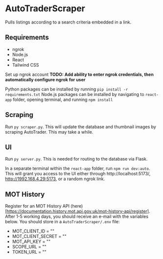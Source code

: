 # AutoTraderScraper
Pulls listings according to a search criteria embedded in a link.

## Requirements
- ngrok
- Node.js
- React
- Tailwind CSS 

Set up ngrok account
**TODO: Add ability to enter ngrok credentials, then automatically configure ngrok for user**

Python packages can be installed by running `pip install -r requirements.txt`
Node.js packages can be installed by navigating to `react-app` folder, opening terminal, and running `npm install`

## Scraping

Run `py scraper.py`. This will update the database and thumbnail images by scraping AutoTrader. This may take a while. 

## UI

Run `py server.py`. This is needed for routing to the database via Flask.

In a separate terminal within the `react-app` folder, run `npm run dev:auto`. This will grant you access to the UI either through http://localhost:5173/, http://1992.168.4.29:5173, or a random ngrok link.

## MOT History

Register for an MOT History API (here)[https://documentation.history.mot.api.gov.uk/mot-history-api/register].    
After 1-5 working days, you should receive an e-mail with the variables below. You should store in a `AutoTraderScraper/.env` file:

- MOT_CLIENT_ID = "<Client ID>"
- MOT_CLIENT_SECRET = "<Client Secret>"
- MOT_API_KEY = "<API key>"
- SCOPE_URL = "<Scope URL>"
- TOKEN_URL = "<Token URL>"
